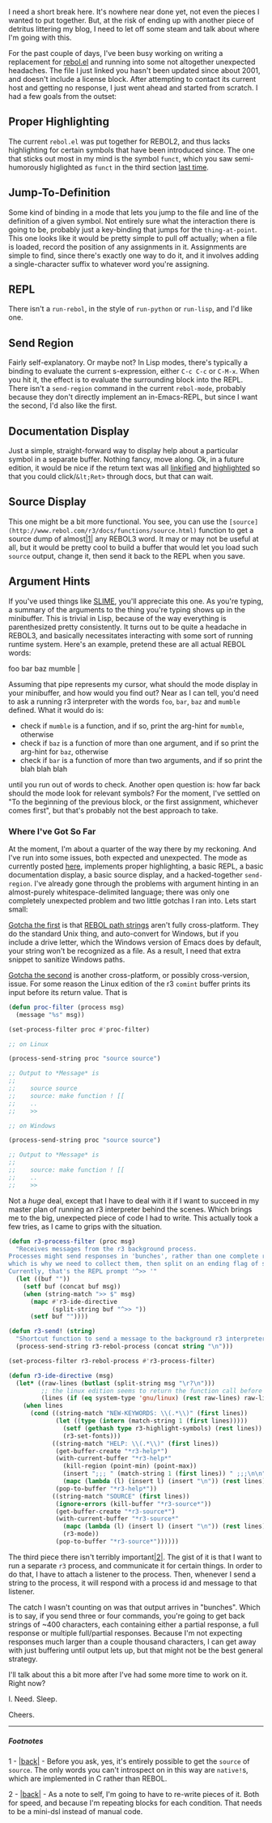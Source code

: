 I need a short break here. It's nowhere near done yet, not even the pieces I wanted to put together. But, at the risk of ending up with another piece of detritus littering my blog, I need to let off some steam and talk about where I'm going with this.

For the past couple of days, I've been busy working on writing a replacement for [rebol.el](http://www.rebol.com/tools/rebol.el) and running into some not altogether unexpected headaches. The file I just linked you hasn't been updated since about 2001, and doesn't include a license block. After attempting to contact its current host and getting no response, I just went ahead and started from scratch. I had a few goals from the outset:

## Proper Highlighting

The current `rebol.el` was put together for REBOL2, and thus lacks highlighting for certain symbols that have been introduced since. The one that sticks out most in my mind is the symbol `funct`, which you saw semi-humorously higlighted as `funct` in the third section [last time](http://langnostic.blogspot.ca/2013/07/rebol-without-cause.html).

## Jump-To-Definition

Some kind of binding in a mode that lets you jump to the file and line of the definition of a given symbol. Not entirely sure what the interaction there is going to be, probably just a key-binding that jumps for the `thing-at-point`. This one looks like it would be pretty simple to pull off actually; when a file is loaded, record the position of any assignments in it. Assignments are simple to find, since there's exactly one way to do it, and it involves adding a single-character suffix to whatever word you're assigning.

## REPL

There isn't a `run-rebol`, in the style of `run-python` or `run-lisp`, and I'd like one.

## Send Region

Fairly self-explanatory. Or maybe not? In Lisp modes, there's typically a binding to evaluate the current s-expression, either `C-c C-c` or `C-M-x`. When you hit it, the effect is to evaluate the surrounding block into the REPL. There isn't a `send-region` command in the current `rebol-mode`, probably because they don't directly implement an in-Emacs-REPL, but since I want the second, I'd also like the first.

## Documentation Display

Just a simple, straight-forward way to display help about a particular symbol in a separate buffer. Nothing fancy, move along. Ok, in a future edition, it would be nice if the return text was all [linkified](http://www.gnu.org/software/emacs/manual/html_node/elisp/Clickable-Text.html) and [highlighted](https://www.gnu.org/software/emacs/manual/html_node/elisp/Text-Properties.html#Text-Properties) so that you could click/`&lt;Ret>` through docs, but that can wait.

## Source Display

This one might be a bit more functional. You see, you can use the `[source](http://www.rebol.com/r3/docs/functions/source.html)` function to get a source dump of almost<a name="note-Fri-Aug-02-000908EDT-2013"></a>[|1|](#foot-Fri-Aug-02-000908EDT-2013) any REBOL3 word. It may or may not be useful at all, but it would be pretty cool to build a buffer that would let you load such `source` output, change it, then send it back to the REPL when you save.

## Argument Hints

If you've used things like [SLIME](http://common-lisp.net/project/slime/), you'll appreciate this one. As you're typing, a summary of the arguments to the thing you're typing shows up in the minibuffer. This is trivial in Lisp, because of the way everything is parenthesized pretty consistently. It turns out to be quite a headache in REBOL3, and basically necessitates interacting with some sort of running runtime system. Here's an example, pretend these are all actual REBOL words:

foo bar baz mumble |

Assuming that pipe represents my cursor, what should the mode display in your minibuffer, and how would you find out? Near as I can tell, you'd need to ask a running r3 interpreter with the words `foo`, `bar`, `baz` and `mumble` defined. What it would do is:


-   check if `mumble` is a function, and if so, print the arg-hint for `mumble`, otherwise
-   check if `baz` is a function of more than one argument, and if so print the arg-hint for `baz`, otherwise
-   check if `bar` is a function of more than two arguments, and if so print the blah blah blah


until you run out of words to check. Another open question is: how far back should the mode look for relevant symbols? For the moment, I've settled on "To the beginning of the previous block, or the first assignment, whichever comes first", but that's probably not the best approach to take.

### Where I've Got So Far

At the moment, I'm about a quarter of the way there by my reckoning. And I've run into some issues, both expected and unexpected. The mode as currently posted [here](https://github.com/Inaimathi/r3-mode), implements proper highlighting, a basic REPL, a basic documentation display, a basic source display, and a hacked-together `send-region`. I've already gone through the problems with argument hinting in an almost-purely whitespace-delimited language; there was only one completely unexpected problem and two little gotchas I ran into. Lets start small:

[Gotcha the first](https://github.com/Inaimathi/r3-mode/blob/master/r3-mode.el#L93-L96) is that [REBOL path strings](http://www.rebol.com/docs/core23/rebolcore-12.html#section-2.2) aren't fully cross-platform. They do the standard Unix thing, and auto-convert for Windows, but if you include a drive letter, which the Windows version of Emacs does by default, your string won't be recognized as a file. As a result, I need that extra snippet to sanitize Windows paths.

[Gotcha the second](https://github.com/Inaimathi/r3-mode/blob/master/r3-mode.el#L51-L53) is another cross-platform, or possibly cross-version, issue. For some reason the Linux edition of the r3 `comint` buffer prints its input before its return value. That is

```lisp
(defun proc-filter (process msg)
  (message "%s" msg))

(set-process-filter proc #'proc-filter)

;; on Linux

(process-send-string proc "source source")

;; Output to *Message* is
;;
;;    source source
;;    source: make function ! [[ 
;;    ..
;;    >>

;; on Windows

(process-send-string proc "source source")

;; Output to *Message* is
;;
;;    source: make function ! [[ 
;;    ..
;;    >>
```

Not a *huge* deal, except that I have to deal with it if I want to succeed in my master plan of running an r3 interpreter behind the scenes. Which brings me to the big, unexpected piece of code I had to write. This actually took a few tries, as I came to grips with the situation.

```lisp
(defun r3-process-filter (proc msg)
  "Receives messages from the r3 background process.
Processes might send responses in 'bunches', rather than one complete response,
which is why we need to collect them, then split on an ending flag of some sort.
Currently, that's the REPL prompt '^>> '"
  (let ((buf ""))
    (setf buf (concat buf msg))
    (when (string-match ">> $" msg)
      (mapc #'r3-ide-directive 
            (split-string buf "^>> "))
      (setf buf ""))))

(defun r3-send! (string)
  "Shortcut function to send a message to the background r3 interpreter process"
  (process-send-string r3-rebol-process (concat string "\n")))

(set-process-filter r3-rebol-process #'r3-process-filter)

(defun r3-ide-directive (msg)
  (let* ((raw-lines (butlast (split-string msg "\r?\n")))
         ;; the linux edition seems to return the function call before its output. Might also be an Emacs version issue.
         (lines (if (eq system-type 'gnu/linux) (rest raw-lines) raw-lines)))
    (when lines
      (cond ((string-match "NEW-KEYWORDS: \\(.*\\)" (first lines))
             (let ((type (intern (match-string 1 (first lines)))))
               (setf (gethash type r3-highlight-symbols) (rest lines))
               (r3-set-fonts)))
            ((string-match "HELP: \\(.*\\)" (first lines))
             (get-buffer-create "*r3-help*")
             (with-current-buffer "*r3-help*"
               (kill-region (point-min) (point-max))
               (insert ";;; " (match-string 1 (first lines)) " ;;;\n\n")
               (mapc (lambda (l) (insert l) (insert "\n")) (rest lines)))
             (pop-to-buffer "*r3-help*"))
            ((string-match "SOURCE" (first lines))
             (ignore-errors (kill-buffer "*r3-source*"))
             (get-buffer-create "*r3-source*")
             (with-current-buffer "*r3-source*"
               (mapc (lambda (l) (insert l) (insert "\n")) (rest lines))
               (r3-mode))
             (pop-to-buffer "*r3-source*"))))))
```

The third piece there isn't terribly important<a name="note-Fri-Aug-02-000919EDT-2013"></a>[|2|](#foot-Fri-Aug-02-000919EDT-2013). The gist of it is that I want to run a separate `r3` process, and communicate it for certain things. In order to do that, I have to attach a listener to the process. Then, whenever I send a string to the process, it will respond with a process id and message to that listener.

The catch I wasn't counting on was that output arrives in "bunches". Which is to say, if you send three or four commands, you're going to get back strings of ~400 characters, each containing either a partial response, a full response or multiple full/partial responses. Because I'm not expecting responses much larger than a couple thousand characters, I can get away with just buffering until output lets up, but that might not be the best general strategy.

I'll talk about this a bit more after I've had some more time to work on it. Right now?

I. Need. Sleep.

Cheers.


* * *
##### Footnotes
1 - <a name="foot-Fri-Aug-02-000908EDT-2013"></a>[|back|](#note-Fri-Aug-02-000908EDT-2013) - Before you ask, yes, it's entirely possible to get the `source` of `source`. The only words you can't introspect on in this way are `native!`s, which are implemented in C rather than REBOL.

2 - <a name="foot-Fri-Aug-02-000919EDT-2013"></a>[|back|](#note-Fri-Aug-02-000919EDT-2013) - As a note to self, I'm going to have to re-write pieces of it. Both for speed, and because I'm repeating blocks for each condition. That needs to be a mini-dsl instead of manual code.
